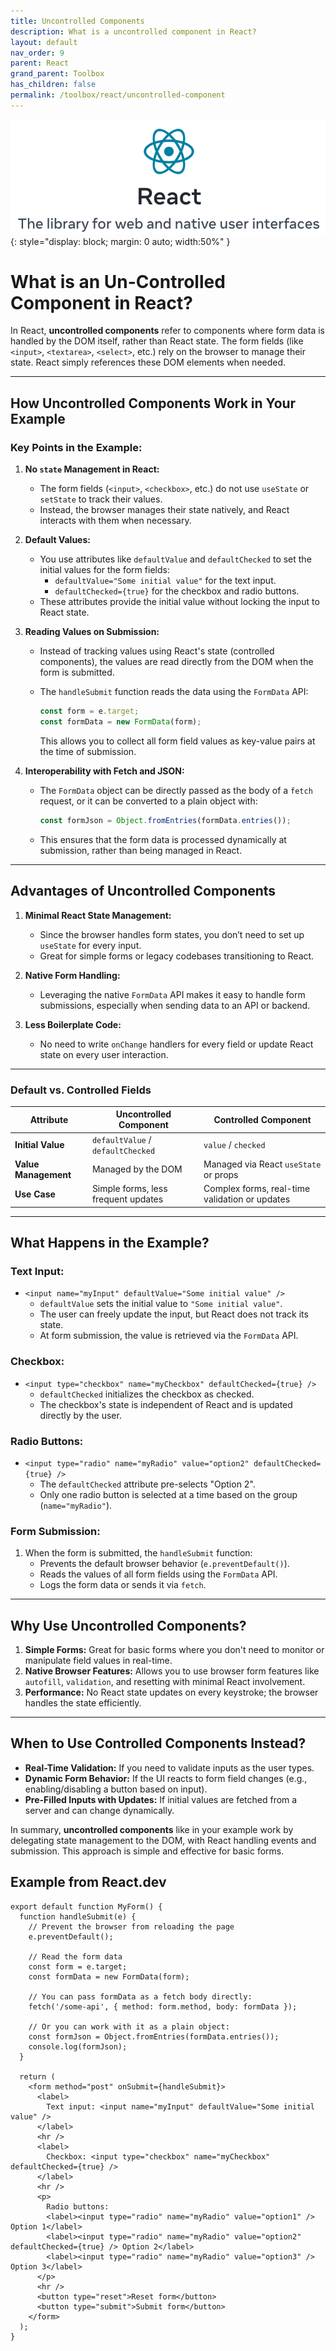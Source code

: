 ```yaml
---
title: Uncontrolled Components
description: What is a uncontrolled component in React?
layout: default
nav_order: 9
parent: React
grand_parent: Toolbox
has_children: false
permalink: /toolbox/react/uncontrolled-component
---
```


![Codelab](./images/reactlogo.png){: style="display: block; margin: 0 auto; width:50%" }

# What is an Un-Controlled Component in React?

In React, **uncontrolled components** refer to components where form data is handled by the DOM itself, rather than React state. The form fields (like `<input>`, `<textarea>`, `<select>`, etc.) rely on the browser to manage their state. React simply references these DOM elements when needed.

---

## **How Uncontrolled Components Work in Your Example**

### **Key Points in the Example:**

1. **No `state` Management in React:**

   - The form fields (`<input>`, `<checkbox>`, etc.) do not use `useState` or `setState` to track their values.
   - Instead, the browser manages their state natively, and React interacts with them when necessary.

2. **Default Values:**

   - You use attributes like `defaultValue` and `defaultChecked` to set the initial values for the form fields:
     - `defaultValue="Some initial value"` for the text input.
     - `defaultChecked={true}` for the checkbox and radio buttons.
   - These attributes provide the initial value without locking the input to React state.

3. **Reading Values on Submission:**

   - Instead of tracking values using React's state (controlled components), the values are read directly from the DOM when the form is submitted.
   - The `handleSubmit` function reads the data using the `FormData` API:

     ```javascript
     const form = e.target;
     const formData = new FormData(form);
     ```

     This allows you to collect all form field values as key-value pairs at the time of submission.

4. **Interoperability with Fetch and JSON:**

   - The `FormData` object can be directly passed as the body of a `fetch` request, or it can be converted to a plain object with:

     ```javascript
     const formJson = Object.fromEntries(formData.entries());
     ```

   - This ensures that the form data is processed dynamically at submission, rather than being managed in React.

---

## **Advantages of Uncontrolled Components**

1. **Minimal React State Management:**

   - Since the browser handles form states, you don’t need to set up `useState` for every input.
   - Great for simple forms or legacy codebases transitioning to React.

2. **Native Form Handling:**

   - Leveraging the native `FormData` API makes it easy to handle form submissions, especially when sending data to an API or backend.

3. **Less Boilerplate Code:**

   - No need to write `onChange` handlers for every field or update React state on every user interaction.

---

### **Default vs. Controlled Fields**

| **Attribute**       | **Uncontrolled Component**           | **Controlled Component**                    |
|----------------------|---------------------------------------|---------------------------------------------|
| **Initial Value**    | `defaultValue` / `defaultChecked`    | `value` / `checked`                         |
| **Value Management** | Managed by the DOM                   | Managed via React `useState` or props       |
| **Use Case**         | Simple forms, less frequent updates  | Complex forms, real-time validation or updates |

---

## **What Happens in the Example?**

### **Text Input:**

- `<input name="myInput" defaultValue="Some initial value" />`
  - `defaultValue` sets the initial value to `"Some initial value"`.
  - The user can freely update the input, but React does not track its state.
  - At form submission, the value is retrieved via the `FormData` API.

### **Checkbox:**

- `<input type="checkbox" name="myCheckbox" defaultChecked={true} />`
  - `defaultChecked` initializes the checkbox as checked.
  - The checkbox's state is independent of React and is updated directly by the user.

### **Radio Buttons:**

- `<input type="radio" name="myRadio" value="option2" defaultChecked={true} />`
  - The `defaultChecked` attribute pre-selects "Option 2".
  - Only one radio button is selected at a time based on the group (`name="myRadio"`).

### **Form Submission:**

1. When the form is submitted, the `handleSubmit` function:
   - Prevents the default browser behavior (`e.preventDefault()`).
   - Reads the values of all form fields using the `FormData` API.
   - Logs the form data or sends it via `fetch`.

---

## **Why Use Uncontrolled Components?**

1. **Simple Forms:** Great for basic forms where you don't need to monitor or manipulate field values in real-time.
2. **Native Browser Features:** Allows you to use browser form features like `autofill`, `validation`, and resetting with minimal React involvement.
3. **Performance:** No React state updates on every keystroke; the browser handles the state efficiently.

---

## **When to Use Controlled Components Instead?**

- **Real-Time Validation:** If you need to validate inputs as the user types.
- **Dynamic Form Behavior:** If the UI reacts to form field changes (e.g., enabling/disabling a button based on input).
- **Pre-Filled Inputs with Updates:** If initial values are fetched from a server and can change dynamically.

In summary, **uncontrolled components** like in your example work by delegating state management to the DOM, with React handling events and submission. This approach is simple and effective for basic forms.

## Example from React.dev

```react
export default function MyForm() {
  function handleSubmit(e) {
    // Prevent the browser from reloading the page
    e.preventDefault();

    // Read the form data
    const form = e.target;
    const formData = new FormData(form);

    // You can pass formData as a fetch body directly:
    fetch('/some-api', { method: form.method, body: formData });

    // Or you can work with it as a plain object:
    const formJson = Object.fromEntries(formData.entries());
    console.log(formJson);
  }

  return (
    <form method="post" onSubmit={handleSubmit}>
      <label>
        Text input: <input name="myInput" defaultValue="Some initial value" />
      </label>
      <hr />
      <label>
        Checkbox: <input type="checkbox" name="myCheckbox" defaultChecked={true} />
      </label>
      <hr />
      <p>
        Radio buttons:
        <label><input type="radio" name="myRadio" value="option1" /> Option 1</label>
        <label><input type="radio" name="myRadio" value="option2" defaultChecked={true} /> Option 2</label>
        <label><input type="radio" name="myRadio" value="option3" /> Option 3</label>
      </p>
      <hr />
      <button type="reset">Reset form</button>
      <button type="submit">Submit form</button>
    </form>
  );
}
```
